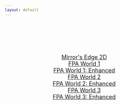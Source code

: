 ```yaml
---
layout: default
---
```

<title>FPArchive</title>
<style>
a{font-size: large;}
</style>
<div align = "center">
  <br /><br /><br /><br /><br /><br />
  <a href="ME2D.html">Mirror's Edge 2D</a><br />
  <a href="FPAW1.html">FPA World 1</a><br />
  <a href="FPAW1M.html">FPA World 1: Enhanced</a><br />
  <a href="FPAW2.html">FPA World 2</a><br />
  <a href="FPAW2M.html">FPA World 2: Enhanced</a><br />
  <a href="FPAW3.html">FPA World 3</a><br />
  <a href="FPAW3M.html">FPA World 3: Enhanced</a><br />
